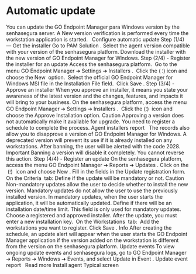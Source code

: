 # Automatic update 

You can update the GO Endpoint Manager para Windows version by the senhasegura server. A New version verification is performed every time the workstation application is started.  
Configure automatic update
Step (1/4) — Get the installer
Go to 
PAM Solution
.
Select the agent version compatible with your version of the senhasegura platform.
Download the installer with the 
new version
 of 
GO Endpoint Manager for Windows.
Step (2/4) - Register the installer for an update
Access the senhasegura platform. 
Go to the menu 
GO Endpoint Manager ➔ Settings ➔ Installers
. 
Click the 
(
⁝)
 icon and choose the 
New 
option. 
Select the official 
GO Endpoint Manager for Windows
 MSI file in the 
Installation File
 field. 
Click 
Save
.
Step (3/4) - Approve an installer
When you approve an installer, it means you state your awareness of the latest version and the changes, features, and impacts it will bring to your business.
On the senhasegura platform, access the menu 
GO Endpoint Manager ➔ Settings ➔ Installers
. 
Click the 
(⁝) 
icon and choose the 
Approve Installation
 option.
Caution
Approving a version does not automatically make it available for upgrade. You need to register a schedule to complete the process.
Agent installers report
 
The records also allow you to disapprove a version of GO Endpoint Manager for Windows.
A deprecated version will prevent its use if it is already installed on any workstations.
After banning, the user will be alerted with the code 2028.
Important
Banning a version will disable it completely. You cannot reverse this action.
Step (4/4) - Register an update
On the senhasegura platform, access the menu 
GO Endpoint Manager ➔ Reports ➔ Updates
.
Click on the
 (⁝) 
icon and choose 
New
.
Fill in the fields in the 
Update registration
 form.
On the 
Criteria 
tab:
Define if the update will be mandatory or not.
Caution
Non-mandatory
 updates allow the user to decide whether to install the new version.
Mandatory
 updates do not allow the user to use the previously installed version.
In 
mandatory
 updates, when the user starts the application, it will be automatically updated.
Define if there will be an installation 
date/time
 limit. This field is only used for mandatory updates.
Choose a registered and approved installer.
After the update, you must enter a new installation key.
 On the 
Workstations 
tab:
 Add the workstations you want to register.
Click 
Save
.
Info
After creating the schedule, an update alert will appear when the user starts the GO Endpoint Manager application if the version added on the workstation is different from the version on the senhasegura platform.
Update events
To view ongoing update events and senhasegura logs, go to 
GO Endpoint Manager ➔ Reports ➔ Windows ➔ Events,
 and select 
Update
 in 
Event
.
Update event report
 
Read more
Install agent
Typical screen